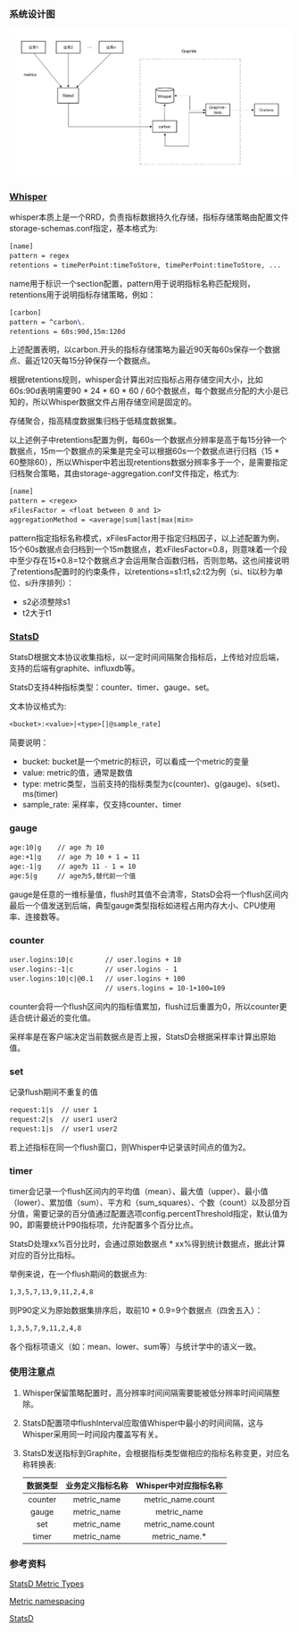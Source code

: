 ### 系统设计图

![](./new.jpg)

### [Whisper](https://github.com/graphite-project/whisper)

whisper本质上是一个RRD，负责指标数据持久化存储，指标存储策略由配置文件storage-schemas.conf指定，基本格式为:

```tex
[name]
pattern = regex
retentions = timePerPoint:timeToStore, timePerPoint:timeToStore, ...
```

name用于标识一个section配置，pattern用于说明指标名称匹配规则，retentions用于说明指标存储策略，例如：

```tex
[carbon]
pattern = ^carbon\.
retentions = 60s:90d,15m:120d
```

上述配置表明，以carbon.开头的指标存储策略为最近90天每60s保存一个数据点、最近120天每15分钟保存一个数据点。

根据retentions规则，whisper会计算出对应指标占用存储空间大小，比如60s:90d表明需要90 * 24 * 60 * 60 / 60个数据点，每个数据点分配的大小是已知的，所以Whisper数据文件占用存储空间是固定的。

存储聚合，指高精度数据集归档于低精度数据集。

以上述例子中retentions配置为例，每60s一个数据点分辨率是高于每15分钟一个数据点，15m一个数据点的采集是完全可以根据60s一个数据点进行归档（15 * 60整除60），所以Whisper中若出现retentions数据分辨率多于一个，是需要指定归档聚合策略，其由storage-aggregation.conf文件指定，格式为:

```tex
[name]
pattern = <regex>
xFilesFactor = <float between 0 and 1>
aggregationMethod = <average|sum|last|max|min>
```

pattern指定指标名称模式，xFilesFactor用于指定归档因子，以上述配置为例，15个60s数据点会归档到一个15m数据点，若xFilesFactor=0.8，则意味着一个段中至少存在15*0.8=12个数据点才会运用聚合函数归档，否则忽略。这也间接说明了retentions配置时的约束条件，以retentions=s1:t1,s2:t2为例（si、ti以秒为单位、si升序排列）：

- s2必须整除s1
- t2大于t1

### [StatsD](https://github.com/statsd/statsd)

StatsD根据文本协议收集指标，以一定时间间隔聚合指标后，上传给对应后端，支持的后端有graphite、influxdb等。

StatsD支持4种指标类型：counter、timer、gauge、set。

文本协议格式为:

```tex
<bucket>:<value>|<type>[|@sample_rate]
```

简要说明：

- bucket: bucket是一个metric的标识，可以看成一个metric的变量
- value: metric的值，通常是数值
- type: metric类型，当前支持的指标类型为c(counter)、g(gauge)、s(set)、ms(timer)
- sample_rate: 采样率，仅支持counter、timer

### gauge

```tex
age:10|g    // age 为 10
age:+1|g    // age 为 10 + 1 = 11
age:-1|g    // age为 11 - 1 = 10
age:5|g     // age为5,替代前一个值
```

gauge是任意的一维标量值，flush时其值不会清零，StatsD会将一个flush区间内最后一个值发送到后端，典型gauge类型指标如进程占用内存大小、CPU使用率、连接数等。

### counter

```tex
user.logins:10|c        // user.logins + 10
user.logins:-1|c        // user.logins - 1
user.logins:10|c|@0.1   // user.logins + 100
                        // users.logins = 10-1+100=109
```

counter会将一个flush区间内的指标值累加，flush过后重置为0，所以counter更适合统计最近的变化值。

采样率是在客户端决定当前数据点是否上报，StatsD会根据采样率计算出原始值。

### set

记录flush期间不重复的值

```tex
request:1|s  // user 1
request:2|s  // user1 user2
request:1|s  // user1 user2
```

若上述指标在同一个flush窗口，则Whisper中记录该时间点的值为2。

### timer

timer会记录一个flush区间内的平均值（mean）、最大值（upper）、最小值（lower）、累加值（sum）、平方和（sum_squares）、个数（count）以及部分百分值，需要记录的百分值通过配置选项config.percentThreshold指定，默认值为90，即需要统计P90指标项，允许配置多个百分比点。

StatsD处理xx%百分比时，会通过原始数据点 * xx%得到统计数据点，据此计算对应的百分比指标。

举例来说，在一个flush期间的数据点为:

```tex
1,3,5,7,13,9,11,2,4,8
```

则P90定义为原始数据集排序后，取前10 * 0.9=9个数据点（四舍五入）：

 ```tex
1,3,5,7,9,11,2,4,8
 ```

各个指标项语义（如：mean、lower、sum等）与统计学中的语义一致。

### 使用注意点

1. Whisper保留策略配置时，高分辨率时间间隔需要能被低分辨率时间间隔整除。

2. StatsD配置项中flushInterval应取值Whisper中最小的时间间隔，这与Whisper采用同一时间段内覆盖写有关。

3. StatsD发送指标到Graphite，会根据指标类型做相应的指标名称变更，对应名称转换表:

   | 数据类型 | 业务定义指标名称 | Whisper中对应指标名称 |
   | :------: | :--------------: | :-------------------: |
   | counter  |   metric_name    |   metric_name.count   |
   |  gauge   |   metric_name    |      metric_name      |
   |   set    |   metric_name    |   metric_name.count   |
   |  timer   |   metric_name    |     metric_name.*     |

### 参考资料

[StatsD Metric Types](https://github.com/statsd/statsd/blob/master/docs/metric_types.md)

[Metric namespacing](https://github.com/statsd/statsd/blob/master/docs/namespacing.md)

[StatsD](https://github.com/statsd/statsd/wiki)


